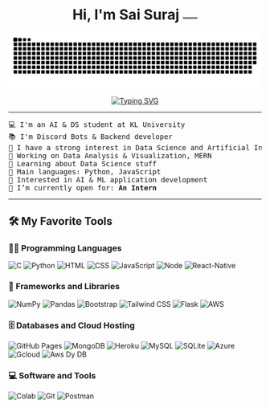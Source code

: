 <h1 align="center">
Hi, I'm Sai Suraj
	<a href="https://github.com/saisurajch" target="_self">
		<img src="https://github.com/saisurajch/saisurajch/blob/main/Snake-grid.svg" width="30">
	</a>
</h1>

<div align="center">
  <img  src="https://github.com/1999AZZAR/1999AZZAR/blob/main/resources/img/grid-snake.svg"
       alt="snake" />
</div>

<p align="center">
	<a href="https://git.io/typing-svg"><img src="https://readme-typing-svg.herokuapp.com?font=Fira+Code&pause=1000&color=075F0A&center=true&vCenter=true&width=435&lines=AI+%7C+DS+%7C+ML+Enthusiast;Love+to+learn+new+things;Interested+in+new+projects" alt="Typing SVG" /></a>
</p>


<hr>

<pre>
💻 I'm an AI & DS student at KL University
📚 I'm Discord Bots & Backend developer
📝 I have a strong interest in Data Science and Artificial Intelligence
🔭 Working on Data Analysis & Visualization, MERN
🌱 Learning about Data Science stuff
🌟 Main languages: Python, JavaScript
🚩 Interested in AI & ML application development
🤔 I’m currently open for: <b>An Intern</b></a>
</pre>
<hr>


## 🛠️ My Favorite Tools

### 👨‍💻 Programming Languages

<p>
    <img alt="C" src="https://img.shields.io/badge/C-00599C?&logo=c&logoColor=white">
    <img alt="Python" src="https://img.shields.io/badge/Python%20-%2314354C.svg?logo=python&logoColor=white">
    <img alt="HTML" src="https://img.shields.io/badge/HTML5-E34F26?logo=html5&logoColor=white">
    <img alt="CSS" src="https://img.shields.io/badge/CSS3-1572B6?&logo=css3&logoColor=white">
    <img alt="JavaScript" src="https://img.shields.io/badge/JavaScript%20-%23F7DF1E.svg?logo=javascript&logoColor=black">
    <img alt="Node" src="https://img.shields.io/badge/Node.js-43853D?logo=node.js&logoColor=white">
    <img alt="React-Native" src="https://img.shields.io/badge/React_Native-20232A?logo=react&logoColor=61DAFB">
    

### 🧰 Frameworks and Libraries

<p>
    <img alt="NumPy" src="https://img.shields.io/badge/Numpy%20-%23013243.svg?logo=numpy&logoColor=white">
    <img alt="Pandas" src="https://img.shields.io/badge/Pandas%20-%23150458.svg?logo=pandas&logoColor=white">
    <img alt="Bootstrap" src="https://img.shields.io/badge/Bootstrap%20-%23150458.svg?logo=Bootstrap&logoColor=white">
    <img alt="Tailwind CSS" src="https://img.shields.io/badge/Tailwind_CSS-38B2AC?logo=tailwind-css&logoColor=white">
    <img alt="Flask" src="https://img.shields.io/badge/Flask-000000?logo=flask&logoColor=white">
    <img alt="AWS" src="https://img.shields.io/badge/Amazon_AWS-FF9900?logo=amazonaws&logoColor=white">
    
</p>

### 🗄️ Databases and Cloud Hosting

<p>
    <img alt="GitHub Pages" src="https://img.shields.io/badge/GitHub%20Pages-%23327FC7.svg?logo=github&logoColor=white">
    <img alt="MongoDB" src="https://img.shields.io/badge/MongoDB-4EA94B?logo=mongodb&logoColor=white">
    <img alt="Heroku" src="https://img.shields.io/badge/Heroku-430098?logo=heroku&logoColor=white">
    <img alt="MySQL" src="https://img.shields.io/badge/MySQL-00000F?logo=mysql&logoColor=white">
    <img alt="SQLite" src="https://img.shields.io/badge/SQLite-07405E?logo=sqlite&logoColor=white">
    <img alt="Azure" src="https://img.shields.io/badge/Microsoft_Azure-0089D6?logo=microsoft-azure&logoColor=white">
    <img alt="Gcloud" src="https://img.shields.io/badge/Google_Cloud-4285F4?logo=google-cloud&logoColor=white">
    <img alt="Aws Dy DB" src="https://img.shields.io/badge/Amazon%20DynamoDB-4053D6?logo=Amazon%20DynamoDB&logoColor=white">
    
</p>

### 💻 Software and Tools

<p>
    <img alt="Colab" src="https://img.shields.io/badge/Colab-00b56a.svg?logo=google-colab&logoColor=white">
    <img alt="Git" src="https://img.shields.io/badge/Git%20-%23F05033.svg?logo=git&logoColor=white">
    <img alt="Postman" src="https://img.shields.io/badge/Postman-FF6C37?logo=postman&logoColor=white">
    
</p>
</br>


